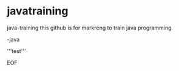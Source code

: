 # javatraining
java-training
this github is for markreng to train java programming.

-java

'''test'''



EOF
